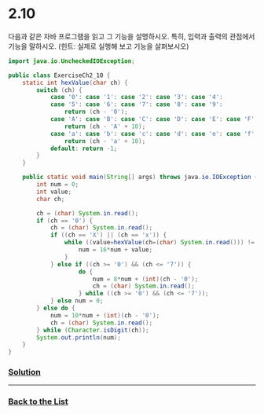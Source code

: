# 2.10

다음과 같은 자바 프로그램을 읽고 그 기능을 설명하시오. 특히, 입력과 출력의 관점에서 기능을 말하시오. (힌트: 실제로 실행해 보고 기능을 살펴보시오)

```java
import java.io.UncheckedIOException;

public class ExerciseCh2_10 {
	static int hexValue(char ch) {
		switch (ch) {
			case '0': case '1': case '2': case '3': case '4':
			case '5': case '6': case '7': case '8': case '9':
				return (ch - '0');
			case 'A': case 'B': case 'C': case 'D': case 'E': case 'F':
				return (ch - 'A' + 10);
			case 'a': case 'b': case 'c': case 'd': case 'e': case 'f':
				return (ch - 'a' + 10);
			default: return -1;
		}
	}

	public static void main(String[] args) throws java.io.IOException {
		int num = 0;
		int value;
		char ch;

		ch = (char) System.in.read();
		if (ch == '0') {
			ch = (char) System.in.read();
			if ((ch == 'X') || (ch == 'x')) {
				while ((value=hexValue(ch=(char) System.in.read())) != -1) {
					num = 16*num + value;
				}
			} else if ((ch >= '0') && (ch <= '7')) {
					do { 
						num = 8*num + (int)(ch - '0');
						ch = (char) System.in.read();
					} while ((ch >= '0') && (ch <= '7'));
			} else num = 0;
		} else do {
			num = 10*num + (int)(ch - '0');
			ch = (char) System.in.read();
		} while (Character.isDigit(ch));
		System.out.println(num);
	}
}
```

### [**Solution**](../Solutions/2.9.md)

___

### [**Back to the List**](../#list-of-problems)